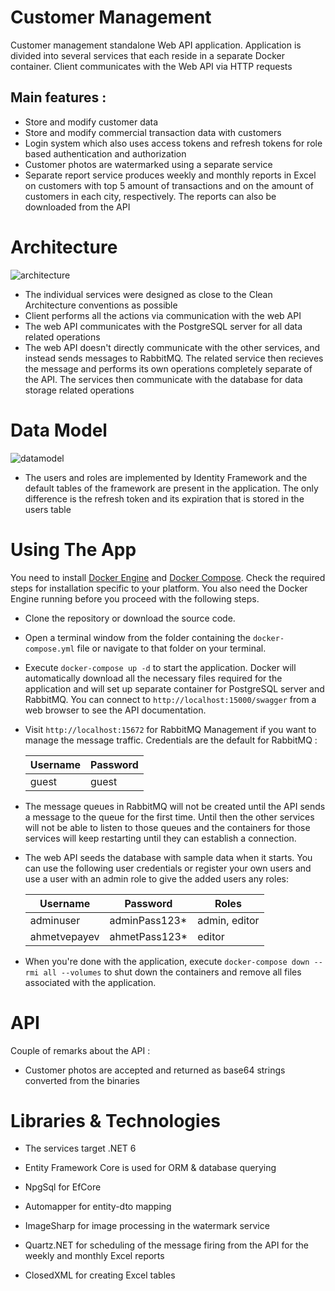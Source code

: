 # Customer Management

Customer management standalone Web API application. Application is divided into several services that each reside in a separate Docker container. Client communicates with the Web API via HTTP requests

## Main features :

+ Store and modify customer data
+ Store and modify commercial transaction data with customers
+ Login system which also uses access tokens and refresh tokens for role based authentication and authorization
+ Customer photos are watermarked using a separate service
+ Separate report service produces weekly and monthly reports in Excel on customers with top 5 amount of transactions and on the amount of customers in each city, respectively. The reports can also be downloaded from the API

# Architecture

![architecture](https://i.imgur.com/GlzD3hP.png)

+ The individual services were designed as close to the Clean Architecture conventions as possible
+ Client performs all the actions via communication with the web API
+ The web API communicates with the PostgreSQL server for all data related operations
+ The web API doesn't directly communicate with the other services, and instead sends messages to RabbitMQ. The related service then recieves the message and performs its own operations completely separate of the API. The services then communicate with the database for data storage related operations

# Data Model

![datamodel](https://i.imgur.com/JAbuwXy.png)

+ The users and roles are implemented by Identity Framework and the default tables of the framework are present in the application. The only difference is the refresh token and its expiration that is stored in the users table


# Using The App

You need to install [Docker Engine](https://docs.docker.com/engine/install/) and [Docker Compose](https://docs.docker.com/compose/install/). Check the required steps for installation specific to your platform. You also need the Docker Engine running before you proceed with the following steps.

+ Clone the repository or download the source code.
+ Open a terminal window from the folder containing the ```docker-compose.yml``` file or navigate to that folder on your terminal.
+ Execute ```docker-compose up -d``` to start the application. Docker will automatically download all the necessary files required for the application and will set up separate container for PostgreSQL server and RabbitMQ. You can connect to ```http://localhost:15000/swagger``` from a web browser to see the API documentation.
+ Visit ```http://localhost:15672``` for RabbitMQ Management if you want to manage the message traffic. Credentials are the default for RabbitMQ :

    | Username | Password |
    |----------|----------|
    | guest    | guest    |

+ The message queues in RabbitMQ will not be created until the API sends a message to the queue for the first time. Until then the other services will not be able to listen to those queues and the containers for those services will keep restarting until they can establish a connection.
+ The web API seeds the database with sample data when it starts. You can use the following user credentials or register your own users and use a user with an admin role to give the added users any roles:

    | Username     | Password      | Roles         |
    |--------------|---------------|---------------|
    | adminuser    | adminPass123* | admin, editor |
    | ahmetvepayev | ahmetPass123* | editor        |

+ When you're done with the application, execute ```docker-compose down --rmi all --volumes``` to shut down the containers and remove all files associated with the application.

# API

Couple of remarks about the API :

+ Customer photos are accepted and returned as base64 strings converted from the binaries

# Libraries & Technologies

+ The services target .NET 6

+ Entity Framework Core is used for ORM & database querying
+ NpgSql for EfCore
+ Automapper for entity-dto mapping
+ ImageSharp for image processing in the watermark service
+ Quartz.NET for scheduling of the message firing from the API for the weekly and monthly Excel reports
+ ClosedXML for creating Excel tables
